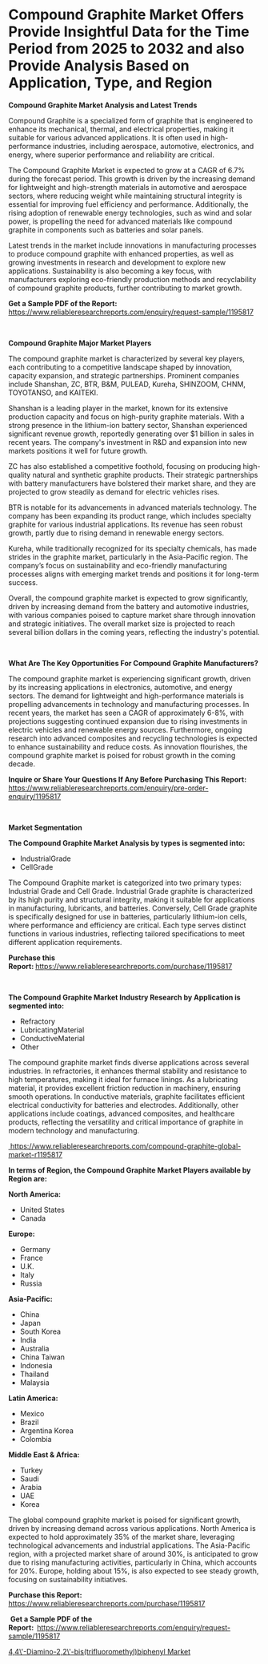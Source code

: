 <p><h1>Compound Graphite Market Offers Provide Insightful Data for the Time Period from 2025 to 2032 and also Provide Analysis Based on Application, Type, and Region</h1></p><p><strong>Compound Graphite Market Analysis and Latest Trends</strong></p>
<p><p>Compound Graphite is a specialized form of graphite that is engineered to enhance its mechanical, thermal, and electrical properties, making it suitable for various advanced applications. It is often used in high-performance industries, including aerospace, automotive, electronics, and energy, where superior performance and reliability are critical.</p><p>The Compound Graphite Market is expected to grow at a CAGR of 6.7% during the forecast period. This growth is driven by the increasing demand for lightweight and high-strength materials in automotive and aerospace sectors, where reducing weight while maintaining structural integrity is essential for improving fuel efficiency and performance. Additionally, the rising adoption of renewable energy technologies, such as wind and solar power, is propelling the need for advanced materials like compound graphite in components such as batteries and solar panels.</p><p>Latest trends in the market include innovations in manufacturing processes to produce compound graphite with enhanced properties, as well as growing investments in research and development to explore new applications. Sustainability is also becoming a key focus, with manufacturers exploring eco-friendly production methods and recyclability of compound graphite products, further contributing to market growth.</p></p>
<p><strong>Get a Sample PDF of the Report:&nbsp;</strong> <a href="https://www.reliableresearchreports.com/enquiry/request-sample/1195817?utm_campaign=2224&utm_medium=2&utm_source=Github&utm_content=ia&utm_term=22032025&utm_id=compound-graphite">https://www.reliableresearchreports.com/enquiry/request-sample/1195817</a></p>
<p>&nbsp;</p>
<p><strong>Compound Graphite Major Market Players</strong></p>
<p><p>The compound graphite market is characterized by several key players, each contributing to a competitive landscape shaped by innovation, capacity expansion, and strategic partnerships. Prominent companies include Shanshan, ZC, BTR, B&M, PULEAD, Kureha, SHINZOOM, CHNM, TOYOTANSO, and KAITEKI.</p><p>Shanshan is a leading player in the market, known for its extensive production capacity and focus on high-purity graphite materials. With a strong presence in the lithium-ion battery sector, Shanshan experienced significant revenue growth, reportedly generating over $1 billion in sales in recent years. The company's investment in R&D and expansion into new markets positions it well for future growth.</p><p>ZC has also established a competitive foothold, focusing on producing high-quality natural and synthetic graphite products. Their strategic partnerships with battery manufacturers have bolstered their market share, and they are projected to grow steadily as demand for electric vehicles rises.</p><p>BTR is notable for its advancements in advanced materials technology. The company has been expanding its product range, which includes specialty graphite for various industrial applications. Its revenue has seen robust growth, partly due to rising demand in renewable energy sectors.</p><p>Kureha, while traditionally recognized for its specialty chemicals, has made strides in the graphite market, particularly in the Asia-Pacific region. The company’s focus on sustainability and eco-friendly manufacturing processes aligns with emerging market trends and positions it for long-term success.</p><p>Overall, the compound graphite market is expected to grow significantly, driven by increasing demand from the battery and automotive industries, with various companies poised to capture market share through innovation and strategic initiatives. The overall market size is projected to reach several billion dollars in the coming years, reflecting the industry's potential.</p></p>
<p>&nbsp;</p>
<p><strong>What Are The Key Opportunities For Compound Graphite Manufacturers?</strong></p>
<p><p>The compound graphite market is experiencing significant growth, driven by its increasing applications in electronics, automotive, and energy sectors. The demand for lightweight and high-performance materials is propelling advancements in technology and manufacturing processes. In recent years, the market has seen a CAGR of approximately 6-8%, with projections suggesting continued expansion due to rising investments in electric vehicles and renewable energy sources. Furthermore, ongoing research into advanced composites and recycling technologies is expected to enhance sustainability and reduce costs. As innovation flourishes, the compound graphite market is poised for robust growth in the coming decade.</p></p>
<p><strong>Inquire or Share Your Questions If Any Before Purchasing This Report:</strong> <a href="https://www.reliableresearchreports.com/enquiry/pre-order-enquiry/1195817?utm_campaign=2224&utm_medium=2&utm_source=Github&utm_content=ia&utm_term=22032025&utm_id=compound-graphite">https://www.reliableresearchreports.com/enquiry/pre-order-enquiry/1195817</a></p>
<p>&nbsp;</p>
<p><strong>Market Segmentation</strong></p>
<p><strong>The Compound Graphite Market Analysis by types is segmented into:</strong></p>
<p><ul><li>IndustrialGrade</li><li>CellGrade</li></ul></p>
<p><p>The Compound Graphite market is categorized into two primary types: Industrial Grade and Cell Grade. Industrial Grade graphite is characterized by its high purity and structural integrity, making it suitable for applications in manufacturing, lubricants, and batteries. Conversely, Cell Grade graphite is specifically designed for use in batteries, particularly lithium-ion cells, where performance and efficiency are critical. Each type serves distinct functions in various industries, reflecting tailored specifications to meet different application requirements.</p></p>
<p><strong>Purchase this Report:&nbsp;</strong><a href="https://www.reliableresearchreports.com/purchase/1195817?utm_campaign=2224&utm_medium=2&utm_source=Github&utm_content=ia&utm_term=22032025&utm_id=compound-graphite">https://www.reliableresearchreports.com/purchase/1195817</a></p>
<p>&nbsp;</p>
<p><strong>The Compound Graphite Market Industry Research by Application is segmented into:</strong></p>
<p><ul><li>Refractory</li><li>LubricatingMaterial</li><li>ConductiveMaterial</li><li>Other</li></ul></p>
<p><p>The compound graphite market finds diverse applications across several industries. In refractories, it enhances thermal stability and resistance to high temperatures, making it ideal for furnace linings. As a lubricating material, it provides excellent friction reduction in machinery, ensuring smooth operations. In conductive materials, graphite facilitates efficient electrical conductivity for batteries and electrodes. Additionally, other applications include coatings, advanced composites, and healthcare products, reflecting the versatility and critical importance of graphite in modern technology and manufacturing.</p></p>
<p><a href="https://www.reliableresearchreports.com/compound-graphite-global-market-r1195817?utm_campaign=2224&utm_medium=2&utm_source=Github&utm_content=ia&utm_term=22032025&utm_id=compound-graphite">&nbsp;https://www.reliableresearchreports.com/compound-graphite-global-market-r1195817</a></p>
<p><strong>In terms of Region, the Compound Graphite Market Players available by Region are:</strong></p>
<p>
    <p> <strong> North America: </strong>
        <ul>
            <li>United States</li>
            <li>Canada</li>
        </ul>
        </p> 
    <p> <strong> Europe: </strong>
        <ul>
            <li>Germany</li>
            <li>France</li>
            <li>U.K.</li>
            <li>Italy</li>
            <li>Russia</li>
        </ul>
        </p> 
    <p> <strong> Asia-Pacific: </strong>
        <ul>
            <li>China</li>
            <li>Japan</li>
            <li>South Korea</li>
            <li>India</li>
            <li>Australia</li>
            <li>China Taiwan</li>
            <li>Indonesia</li>
            <li>Thailand</li>
            <li>Malaysia</li>
        </ul>
        </p> 
    <p> <strong> Latin America: </strong>
        <ul>
            <li>Mexico</li>
            <li>Brazil</li>
            <li>Argentina Korea</li>
            <li>Colombia</li>
        </ul>
        </p> 
    <p> <strong> Middle East & Africa: </strong>
        <ul>
            <li>Turkey</li>
            <li>Saudi</li>
            <li>Arabia</li>
            <li>UAE</li>
            <li>Korea</li>
        </ul>
    </p>
    </p>
<p><p>The global compound graphite market is poised for significant growth, driven by increasing demand across various applications. North America is expected to hold approximately 35% of the market share, leveraging technological advancements and industrial applications. The Asia-Pacific region, with a projected market share of around 30%, is anticipated to grow due to rising manufacturing activities, particularly in China, which accounts for 20%. Europe, holding about 15%, is also expected to see steady growth, focusing on sustainability initiatives.</p></p>
<p><strong>Purchase this Report: </strong><a href="https://www.reliableresearchreports.com/purchase/1195817?utm_campaign=2224&utm_medium=2&utm_source=Github&utm_content=ia&utm_term=22032025&utm_id=compound-graphite">https://www.reliableresearchreports.com/purchase/1195817</a></p>
<p>&nbsp;<strong>Get a Sample PDF of the Report:&nbsp;&nbsp;</strong><a href="https://www.reliableresearchreports.com/enquiry/request-sample/1195817?utm_campaign=2224&utm_medium=2&utm_source=Github&utm_content=ia&utm_term=22032025&utm_id=compound-graphite">https://www.reliableresearchreports.com/enquiry/request-sample/1195817</a></p>
<p><strong></strong></p>
<p><p><a href="https://github.com/bensemilia864/Market-Research-Report-List-1/blob/main/44-diamino-22-bistrifluoromethylbiphenyl-market.md?utm_campaign=2224&utm_medium=2&utm_source=Github&utm_content=ia&utm_term=22032025&utm_id=compound-graphite">4,4\'-Diamino-2,2\'-bis(trifluoromethyl)biphenyl Market</a></p></p>